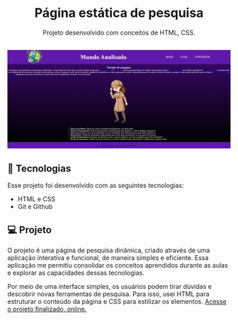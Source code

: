 <h1 align="center">Página estática de pesquisa</h1>

<p align="center">
Projeto desenvolvido com conceitos de HTML, CSS.<br/>
<br>

<p align="center">
    <img src="imagens/readme.png"></img>
</p>

## 🚀 Tecnologias

Esse projeto foi desenvolvido com as seguintes tecnologias:

- HTML e CSS
- Git e Github

## 💻 Projeto

O projeto é uma página de pesquisa dinâmica, criado através de uma aplicação interativa e funcional, de maneira simples e eficiente. Essa aplicação me permitiu consolidar os conceitos aprendidos durante as aulas e explorar as capacidades dessas tecnologias.

Por meio de uma interface simples, os usuários podem tirar dúvidas e descobrir novas ferramentas de pesquisa. Para isso, usei HTML para estruturar o conteúdo da página e CSS para estilizar os elementos. [Acesse o projeto finalizado, online.](https://haleffisaac.github.io/Projeto-pagina-pesquisa/)